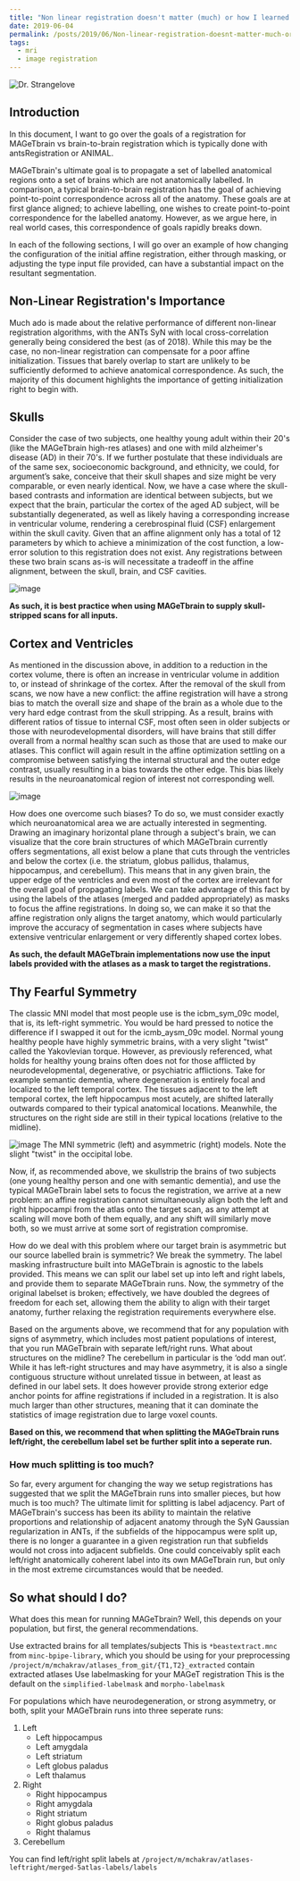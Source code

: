 ```yaml
---
title: "Non linear registration doesn't matter (much) or how I learned to stop worrying and love the affine"
date: 2019-06-04
permalink: /posts/2019/06/Non-linear-registration-doesnt-matter-much-or-how-I-learned-to-stop-worrying-and-love-the-affine
tags:
  - mri
  - image registration
---
```


![Dr. Strangelove](https://upload.wikimedia.org/wikipedia/commons/b/bb/Dr._Strangelove.png)

## Introduction

In this document, I want to go over the goals of a registration for MAGeTbrain vs brain-to-brain registration which is typically done with antsRegistration or ANIMAL.

MAGeTbrain's ultimate goal is to propagate a set of labelled anatomical regions onto a set of brains which are not anatomically labelled. In comparison, a typical brain-to-brain registration has the goal of achieving point-to-point correspondence across all of the anatomy. These goals are at first glance aligned; to achieve labelling, one wishes to create point-to-point correspondence for the labelled anatomy. However, as we argue here, in real world cases, this correspondence of goals rapidly breaks down.

In each of the following sections, I will go over an example of how changing the configuration of the initial affine registration, either through masking, or adjusting the type input file provided, can have a substantial impact on the resultant segmentation.

## Non-Linear Registration's Importance

Much ado is made about the relative performance of different non-linear registration algorithms, with the ANTs SyN with local cross-correlation generally being considered  the best (as of 2018). While this may be the case, no non-linear registration can compensate for a poor affine initialization. Tissues that barely overlap to start are unlikely to be sufficiently deformed to achieve anatomical correspondence. As such, the majority of this document highlights the importance of getting initialization right to begin with.

## Skulls

Consider the case of two subjects, one healthy young adult within their 20's (like the MAGeTbrain high-res atlases) and one with mild alzheimer's disease (AD) in their 70's. If we further postulate that these individuals are of the same sex, socioeconomic background, and ethnicity, we could, for argument’s sake, conceive that their skull shapes and size might be very comparable, or even nearly identical. Now, we have a case where the skull-based contrasts and information are identical between subjects, but we expect that the brain, particular the cortex of the aged AD subject, will be substantially degenerated, as well as likely having a corresponding increase in ventricular volume, rendering a cerebrospinal fluid (CSF) enlargement within the skull cavity. Given that an affine alignment only has a total of 12 parameters by which to achieve a minimization of the cost function, a low-error solution to this registration does not exist. Any registrations between these two brain scans as-is will necessitate a tradeoff in the affine alignment, between the skull, brain, and CSF cavities.

![image](https://user-images.githubusercontent.com/3001850/58187322-89be7b00-7c84-11e9-87ac-d8b3e09b71af.png)

**As such, it is best practice when using MAGeTbrain to supply skull-stripped scans for all inputs.**

## Cortex and Ventricles

As mentioned in the discussion above, in addition to a reduction in the cortex volume, there is often an increase in ventricular volume in addition to, or instead of shrinkage of the cortex. After the removal of the skull from scans, we now have a new conflict: the affine registration will have a strong bias to match the overall size and shape of the brain as a whole due to the very hard edge contrast from the skull stripping. As a result, brains with different ratios of tissue to internal CSF, most often seen in older subjects or those with neurodevelopmental disorders, will have brains that still differ overall from a normal healthy scan such as those that are used to make our atlases. This conflict will again result in the affine optimization settling on a compromise between satisfying the internal structural and the outer edge contrast, usually resulting in a bias towards the other edge. This bias likely results in the neuroanatomical region of interest not corresponding well.

![image](https://user-images.githubusercontent.com/3001850/58187780-73fd8580-7c85-11e9-9437-7d0a26a2dc4c.png)

How does one overcome such biases? To do so, we must consider exactly which neuroanatomical area we are actually interested in segmenting. Drawing an imaginary horizontal plane through a subject's brain, we can visualize that the core brain structures of which MAGeTbrain currently offers segmentations, all exist below a plane that cuts through the ventricles and below the cortex (i.e. the striatum, globus pallidus, thalamus, hippocampus, and cerebellum). This means that in any given brain, the upper edge of the ventricles and even most of the cortex are irrelevant for the overall goal of propagating labels. We can take advantage of this fact by using the labels of the atlases (merged and padded appropriately) as masks to focus the affine registrations. In doing so, we can make it so that the affine registration only aligns the target anatomy, which would particularly improve the accuracy of segmentation in cases where subjects have extensive ventricular enlargement or very differently shaped cortex lobes.

**As such, the default MAGeTbrain implementations now use the input labels provided with the atlases as a mask to target the registrations.**

## Thy Fearful Symmetry

The classic MNI model that most people use is the icbm_sym_09c model, that is, its left-right symmetric. You would be hard pressed to notice the difference if I swapped it out for the icmb_aysm_09c model. Normal young healthy people have highly symmetric brains, with a very slight "twist" called the Yakovlevian torque. However, as previously referenced, what holds for healthy young brains often does not for those afflicted by neurodevelopmental, degenerative, or psychiatric afflictions. Take for example semantic dementia, where degeneration is entirely focal and localized to the left temporal cortex. The tissues adjacent to the left temporal cortex, the left hippocampus most acutely, are shifted laterally outwards compared to their typical anatomical locations. Meanwhile, the structures on the right side are still in their typical locations (relative to the midline).

![image](https://user-images.githubusercontent.com/3001850/58187958-d6568600-7c85-11e9-8c1e-f76706cdd24c.png)
The MNI symmetric (left) and asymmetric (right) models. Note the slight "twist" in the occipital lobe.

Now, if, as recommended above, we skullstrip the brains of two subjects (one young healthy person and one with semantic dementia), and use the typical MAGeTbrain label sets to focus the registration, we arrive at a new problem: an affine registration cannot simultaneously align both the left and right hippocampi from the atlas onto the target scan, as any attempt at scaling will move both of them equally, and any shift will similarly move both, so we must arrive at some sort of registration compromise.

How do we deal with this problem where our target brain is asymmetric but our source labelled brain is symmetric? We break the symmetry. The label masking infrastructure built into MAGeTbrain is agnostic to the labels provided. This means we can split our label set up into left and right labels, and provide them to separate MAGeTbrain runs. Now, the symmetry of the original labelset is broken; effectively, we have doubled the degrees of freedom for each set, allowing them the ability to align with their target anatomy, further relaxing the registration requirements everywhere else. 

Based on the arguments above, we recommend that for any population with signs of asymmetry, which includes most patient populations of interest, that you run MAGeTbrain with separate left/right runs.
What about structures on the midline?
The cerebellum in particular is the ‘odd man out’. While it has left-right structures and may have asymmetry, it is also a single contiguous structure without unrelated tissue in between, at least as defined in our label sets. It does however provide strong exterior edge anchor points for affine registrations if included in a registration. It is also much larger than other structures, meaning that it can dominate the statistics of image registration due to large voxel counts.

**Based on this, we recommend that when splitting the MAGeTbrain runs left/right, the cerebellum label set be further split into a seperate run.**

### How much splitting is too much?

So far, every argument for changing the way we setup registrations has suggested that we split the MAGeTbrain runs into smaller pieces, but how much is too much? The ultimate limit for splitting is label adjacency. Part of MAGeTbrain's success has been its ability to maintain the relative proportions and relationship of adjacent anatomy through the SyN Gaussian regularization in ANTs, if the subfields of the hippocampus were split up, there is no longer a guarantee in a given registration run that subfields would not cross into adjacent subfields. One could conceivably split each left/right anatomically coherent label into its own MAGeTbrain run, but only in the most extreme circumstances would that be needed.

## So what should I do?

What does this mean for running MAGeTbrain? Well, this depends on your population, but first, the general recommendations.

Use extracted brains for all templates/subjects
This is ``*beastextract.mnc`` from ``minc-bpipe-library``, which you should be using for your preprocessing
``/project/m/mchakrav/atlases_from_git/{T1,T2}_extracted`` contain extracted atlases
Use labelmasking for your MAGeT registration
This is the default on the ``simplified-labelmask`` and ``morpho-labelmask``

For populations which have neurodegeneration, or strong asymmetry, or both, split your MAGeTbrain runs into three seperate runs:

1. Left
     - Left hippocampus
     - Left amygdala
     - Left striatum
     - Left globus paladus
     - Left thalamus
2. Right
     - Right hippocampus
     - Right amygdala
     - Right striatum
     - Right globus paladus
     - Right thalamus
3. Cerebellum

You can find left/right split labels at ``/project/m/mchakrav/atlases-leftright/merged-5atlas-labels/labels``
